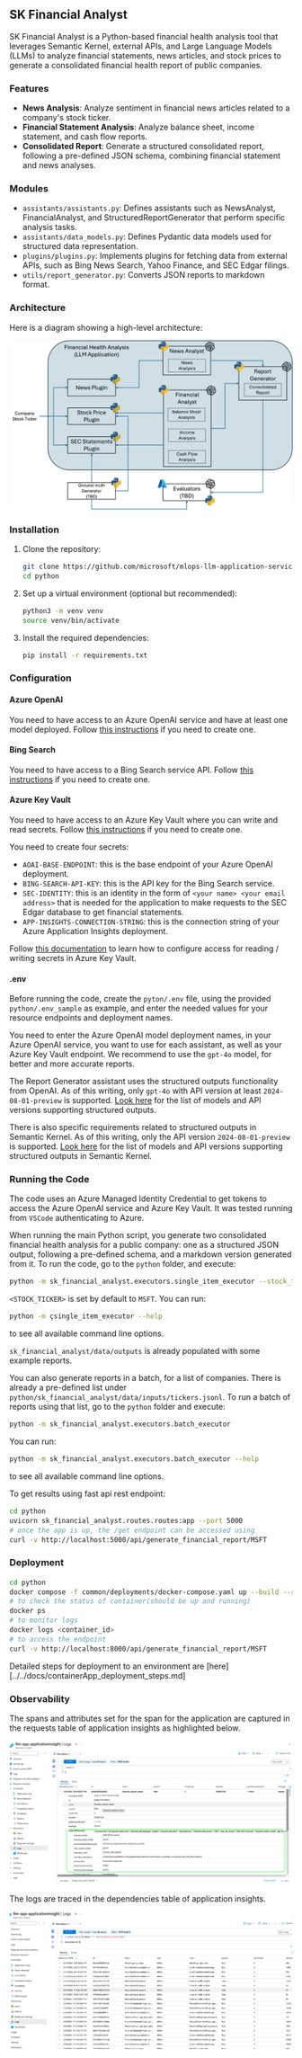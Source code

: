 ## SK Financial Analyst

SK Financial Analyst is a Python-based financial health analysis tool that leverages Semantic Kernel, external APIs, and Large Language Models (LLMs) to analyze financial statements, news articles, and stock prices to generate a consolidated financial health report of public companies.

### Features

- **News Analysis**: Analyze sentiment in financial news articles related to a company's stock ticker.
- **Financial Statement Analysis**: Analyze balance sheet, income statement, and cash flow reports.
- **Consolidated Report**: Generate a structured consolidated report, following a pre-defined JSON schema, combining financial statement and news analyses.

### Modules

- `assistants/assistants.py`: Defines assistants such as NewsAnalyst, FinancialAnalyst, and StructuredReportGenerator that perform specific analysis tasks.
- `assistants/data_models.py`: Defines Pydantic data models used for structured data representation.
- `plugins/plugins.py`: Implements plugins for fetching data from external APIs, such as Bing News Search, Yahoo Finance, and SEC Edgar filings.
- `utils/report_generator.py`: Converts JSON reports to markdown format.

### Architecture

Here is a diagram showing a high-level architecture:

![Architecture Diagram](./architecture.png)

### Installation

1. Clone the repository:
   ```bash
   git clone https://github.com/microsoft/mlops-llm-application-service.git
   cd python

2. Set up a virtual environment (optional but recommended):
   ```bash
   python3 -m venv venv
   source venv/bin/activate

3. Install the required dependencies:
   ```bash
   pip install -r requirements.txt

### Configuration

#### Azure OpenAI

You need to have access to an Azure OpenAI service and have at least one model deployed. Follow [this instructions](https://learn.microsoft.com/en-us/azure/ai-services/openai/how-to/create-resource) if you need to create one.

#### Bing Search

You need to have access to a Bing Search service API. Follow [this instructions](https://learn.microsoft.com/en-us/bing/search-apis/bing-web-search/create-bing-search-service-resource) if you need to create one.

#### Azure Key Vault

You need to have access to an Azure Key Vault where you can write and read secrets. Follow [this instructions](https://learn.microsoft.com/en-us/azure/key-vault/general/quick-create-portal) if you need to create one.

You need to create four secrets:
- `AOAI-BASE-ENDPOINT`: this is the base endpoint of your Azure OpenAI deployment.
- `BING-SEARCH-API-KEY`: this is the API key for the Bing Search service.
- `SEC-IDENTITY`: this is an identity in the form of `<your name> <your email address>` that is needed for the application to make requests to the SEC Edgar database to get financial statements.
- `APP-INSIGHTS-CONNECTION-STRING`: this is the connection string of your Azure Application Insights deployment.

Follow [this documentation](https://learn.microsoft.com/en-us/azure/key-vault/general/security-features#controlling-access-to-key-vault-data) to learn how to configure access for reading / writing secrets in Azure Key Vault.

#### .env

Before running the code, create the `pyton/.env` file, using the provided `python/.env_sample` as example, and enter the needed values for your resource endpoints and deployment names.

You need to enter the Azure OpenAI model deployment names, in your Azure OpenAI service, you want to use for each assistant, as well as your Azure Key Vault endpoint. We recommend to use the `gpt-4o` model, for better and more accurate reports.

The Report Generator assistant uses the structured outputs functionality from OpenAI. As of this writing, only `gpt-4o` with API version at least `2024-08-01-preview` is supported. [Look here](https://learn.microsoft.com/en-us/azure/ai-services/openai/how-to/structured-outputs) for the list of models and API versions supporting structured outputs.

There is also specific requirements related to structured outputs in Semantic Kernel. As of this writing, only the API version `2024-08-01-preview` is supported. [Look here](https://github.com/microsoft/semantic-kernel/blob/main/python/samples/concepts/structured_output/README.md) for the list of models and API versions supporting structured outputs in Semantic Kernel.

### Running the Code

The code uses an Azure Managed Identity Credential to get tokens to access the Azure OpenAI service and Azure Key Vault. It was tested running from `VSCode` authenticating to Azure.

When running the main Python script, you generate two consolidated financial health analysis for a public company: one as a structured JSON output, following a pre-defined schema, and a markdown version generated from it. To run the code, go to the `python` folder, and execute:

```bash
python -m sk_financial_analyst.executors.single_item_executor --stock_ticker <STOCK_TICKER>
```

`<STOCK_TICKER>` is set by default to `MSFT`. You can run:

```bash
python -m çsingle_item_executor --help
```

to see all available command line options.

`sk_financial_analyst/data/outputs` is already populated with some example reports.

You can also generate reports in a batch, for a list of companies. There is already a pre-defined list under `python/sk_financial_analyst/data/inputs/tickers.jsonl`. To run a batch of reports using that list, go to the `python` folder and execute:

```bash
python -m sk_financial_analyst.executors.batch_executor
```

You can run:

```bash
python -m sk_financial_analyst.executors.batch_executor --help
```

to see all available command line options.

To get results using fast api rest endpoint:

```bash
cd python
uvicorn sk_financial_analyst.routes.routes:app --port 5000
# once the app is up, the /get endpoint can be accessed using
curl -v http://localhost:5000/api/generate_financial_report/MSFT
```

### Deployment

```bash
cd python
docker compose -f common/deployments/docker-compose.yaml up --build --remove-orphans --detach
# to check the status of container(should be up and running)
docker ps
# to monitor logs
docker logs <container_id>
# to access the endpoint
curl -v http://localhost:8000/api/generate_financial_report/MSFT
```

Detailed steps for deployment to an environment are [here][../../docs/containerApp_deployment_steps.md]

### Observability

The spans and attributes set for the span for the application are captured in the requests table of application insights as highlighted
below.

![Spans and attributes](./spans_local.png)

The logs are traced in the dependencies table of application insights.

![Logs](./logs_local.png)
